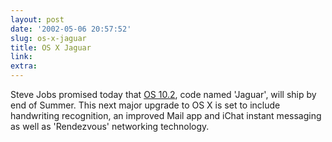 ```yaml
---
layout: post
date: '2002-05-06 20:57:52'
slug: os-x-jaguar
title: OS X Jaguar
link: 
extra: 
---
```


Steve Jobs promised today that [OS 10.2](http://news.com.com/2100-1040-899914.html?tag=fd_top), code named 'Jaguar', will ship by end of Summer. This next major upgrade to OS X is set to include handwriting recognition, an improved Mail app and iChat instant messaging as well as 'Rendezvous' networking technology.